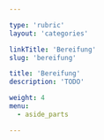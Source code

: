 ```yaml
---

type: 'rubric'
layout: 'categories'

linkTitle: 'Bereifung'
slug: 'bereifung'

title: 'Bereifung' 
description: 'TODO'

weight: 4
menu:
  - aside_parts

---
```

